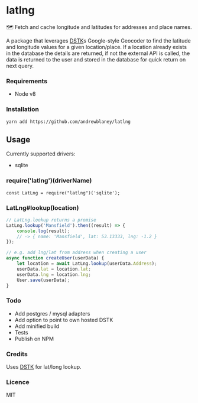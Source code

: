 # latlng

🗺 Fetch and cache longitude and latitudes for addresses and place names.

A package that leverages [DSTK](http://www.datasciencetoolkit.org/)s Google-style Geocoder to find the latitude and 
longitude values for a given location/place. If a location already exists in the database the details are returned,
if not the external API is called, the data is returned to the user and stored in the database for quick return on 
next query.

### Requirements
- Node v8

### Installation
`yarn add https://github.com/andrewblaney/latlng`

## Usage

Currently supported drivers:
   - sqlite

### require('latlng')(driverName)
`const LatLng = require("latlng")('sqlite');`

### LatLng#lookup(location)
    
```javascript
// LatLng.lookup returns a promise
LatLng.lookup('Mansfield').then((result) => {
    console.log(result);
    // -> { name: 'Mansfield', lat: 53.13333, lng: -1.2 }
});

// e.g. add lng/lat from address when creating a user 
async function createUser(userData) {
    let location = await LatLng.lookup(userData.Address);
    userData.lat = location.lat;
    userData.lng = location.lng;
    User.save(userData);
}
```

### Todo
- Add postgres / mysql adapters
- Add option to point to own hosted DSTK
- Add minified build
- Tests
- Publish on NPM

### Credits
Uses [DSTK](http://www.datasciencetoolkit.org/) for lat/long lookup.

### Licence
MIT
